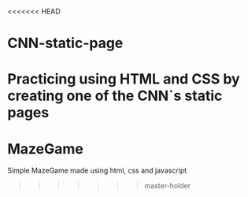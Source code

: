 <<<<<<< HEAD
# CNN-static-page
Practicing using HTML and CSS by creating one of the CNN`s static pages
=======
# MazeGame
Simple MazeGame made using html, css and javascript
>>>>>>> master-holder
